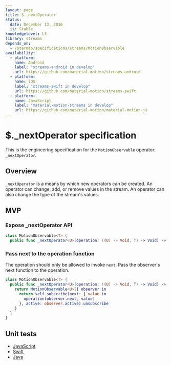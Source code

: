 ```yaml
---
layout: page
title: $._nextOperator
status:
  date: December 13, 2016
  is: Stable
knowledgelevel: L3
library: streams
depends_on:
  - /starmap/specifications/streams/MotionObservable
availability:
  - platform:
    name: Android
    label: "streams-android in develop"
    url: https://github.com/material-motion/streams-android
  - platform:
    name: iOS
    label: "streams-swift in develop"
    url: https://github.com/material-motion/streams-swift
  - platform:
    name: JavaScript
    label: "material-motion-streams in develop"
    url: https://github.com/material-motion/material-motion-js
---
```


# $._nextOperator specification

This is the engineering specification for the `MotionObservable` operator: `_nextOperator`.

## Overview

`_nextOperator` is a means by which new operators can be created. An operator can change, add, or remove
values in the stream. An operator can also change the type of the stream's values.

## MVP

### Expose _nextOperator API

```swift
class MotionObservable<T> {
  public func _nextOperator<U>(operation: ((U) -> Void, T) -> Void) -> MotionObservable<U>
```

### Pass next to the operation function

The operation should only be allowed to invoke `next`. Pass the observer's next function to the
operation.

```swift
class MotionObservable<T> {
  public func _nextOperator<U>(operation: ((U) -> Void, T) -> Void) -> MotionObservable<U>
    return MotionObservable<U>({ observer in
      return self.subscribe(next: { value in
        operation(observer.next, value)
      }, active: observer.active).unsubscribe
    }
  }
}
```

## Unit tests
- [JavaScript](https://github.com/material-motion/material-motion-js/blob/develop/packages/streams/src/__tests__/MotionObservable-nextOperator.test.ts)
- [Swift](https://github.com/material-motion/streams-swift/blob/develop/tests/unit/operator/_operatorTests.swift)
- [Java](https://github.com/material-motion/streams-android/blob/develop/library/src/test/java/com/google/android/material/motion/streams/MotionObservableTests.java)
